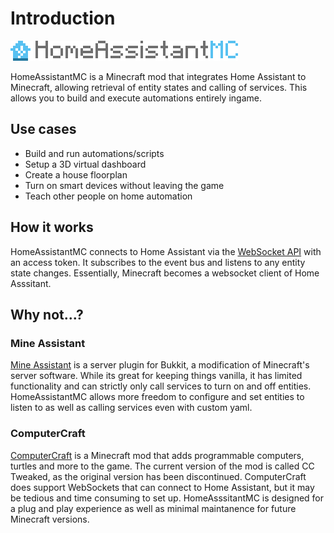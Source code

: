 # Introduction

![Logo of HomeAssistantMC](./assets/images/logofull1.png)

HomeAssistantMC is a Minecraft mod that integrates Home Assistant to Minecraft, allowing retrieval of entity states and calling of services. This allows you to build and execute automations entirely ingame.

## Use cases
- Build and run automations/scripts
- Setup a 3D virtual dashboard
- Create a house floorplan
- Turn on smart devices without leaving the game
- Teach other people on home automation

## How it works

HomeAssistantMC connects to Home Assistant via the [WebSocket API](https://developers.home-assistant.io/docs/api/websocket/) with an access token. It subscribes to the event bus and listens to any entity state changes. Essentially, Minecraft becomes a websocket client of Home Asssitant.

## Why not...?

### Mine Assistant

[Mine Assistant](https://www.spigotmc.org/resources/mine-assistant.92469/) is a server plugin for Bukkit, a modification of Minecraft's server software. While its great for keeping things vanilla, it has limited functionality and can strictly only call services to turn on and off entities. HomeAssistantMC allows more freedom to configure and set entities to listen to as well as calling services even with custom yaml.

### ComputerCraft

[ComputerCraft](https://tweaked.cc/) is a Minecraft mod that adds programmable computers, turtles and more to the game. The current version of the mod is called CC Tweaked, as the original version has been discontinued. ComputerCraft does support WebSockets that can connect to Home Assistant, but it may be tedious and time consuming to set up. HomeAsssitantMC is designed for a plug and play experience as well as minimal maintanence for future Minecraft versions.